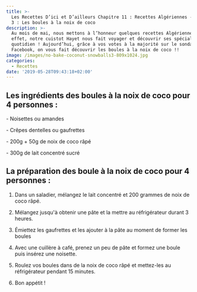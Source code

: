 ```yaml
---
title: >-
  Les Recettes D’ici et D’ailleurs Chapitre 11 : Recettes Algériennes - Épisode
  3 : Les boules à la noix de coco
description: >-
  Au mois de mai, nous mettons à l’honneur quelques recettes Algériennes ! En
  effet, notre cuistot Hayet nous fait voyager et découvrir ses spécialités au
  quotidien ! Aujourd’hui, grâce à vos votes à la majorité sur le sondage de
  Facebook, on vous fait découvrir les boules à la noix de coco !!
image: /images/no-bake-coconut-snowballs3-809x1024.jpg
categories:
  - Recettes
date: '2019-05-28T09:43:18+02:00'
---
```

## Les ingrédients des boules à la noix de coco pour 4 personnes :



\- Noisettes ou amandes

\- Crêpes dentelles ou gaufrettes

\- 200g + 50g de noix de coco râpé

\- 300g de lait concentré sucré

## 

## La préparation des boule à la noix de coco pour 4 personnes : 



1. Dans un saladier, mélangez le lait concentré et 200 grammes de noix de coco râpé.

2. Mélangez jusqu'à obtenir une pâte et la mettre au réfrigérateur durant 3 heures.

3. Émiettez les gaufrettes et les ajouter à la pâte au moment de former les boules

4. Avec une cuillère à café, prenez un peu de pâte et formez une boule puis insérez une noisette.

5. Roulez vos boules dans de la noix de coco râpé et mettez-les au réfrigérateur pendant 15 minutes.

6. Bon appétit !

